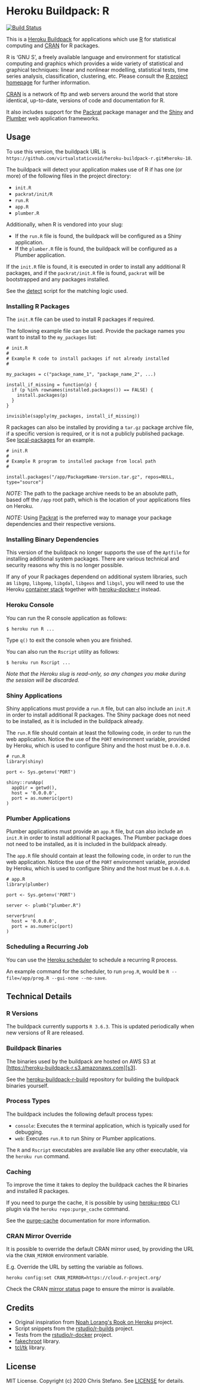 # Heroku Buildpack: R

[![Build Status][travis_img]][travis]

This is a [Heroku Buildpack][buildpacks] for applications which use [R][rproject] for statistical computing and [CRAN][cran] for R packages.

R is ‘GNU S’, a freely available language and environment for statistical computing and graphics which provides
a wide variety of statistical and graphical techniques: linear and nonlinear modelling, statistical tests, time
series analysis, classification, clustering, etc. Please consult the [R project homepage][rproject] for further information.

[CRAN][cran] is a network of ftp and web servers around the world that store identical, up-to-date, versions of code
and documentation for R.

It also includes support for the [Packrat][packrat] package manager and the [Shiny][shiny] and [Plumber][plumber] web application frameworks.

## Usage

To use this version, the buildpack URL is `https://github.com/virtualstaticvoid/heroku-buildpack-r.git#heroku-18`.

The buildpack will detect your application makes use of R if has one (or more) of the following files in the project directory:

* `init.R`
* `packrat/init/R`
* `run.R`
* `app.R`
* `plumber.R`

Additionally, when R is vendored into your slug:

* If the `run.R` file is found, the buildpack will be configured as a Shiny application.
* If the `plumber.R` file is found, the buildpack will be configured as a Plumber application.

If the `init.R` file is found, it is executed in order to install any additional R packages, and if the `packrat/init.R` file is found, `packrat` will be bootstrapped and any packages installed.

See the [detect](bin/detect) script for the matching logic used.

### Installing R Packages

The `init.R` file can be used to install R packages if required.

The following example file can be used. Provide the package names you want to install to the `my_packages` list:

```
# init.R
#
# Example R code to install packages if not already installed
#

my_packages = c("package_name_1", "package_name_2", ...)

install_if_missing = function(p) {
  if (p %in% rownames(installed.packages()) == FALSE) {
    install.packages(p)
  }
}

invisible(sapply(my_packages, install_if_missing))
```

R packages can also be installed by providing a `tar.gz` package archive file, if a specific version is required, or
it is not a publicly published package. See [local-packages](test/local-packages) for an example.

```
# init.R
#
# Example R program to installed package from local path
#

install.packages("/app/PackageName-Version.tar.gz", repos=NULL, type="source")
```

*NOTE:* The path to the package archive needs to be an absolute path, based off the `/app` root path, which is the location of your applications files on Heroku.

*NOTE:* Using [Packrat][packrat] is the preferred way to manage your package dependencies and their respective versions.

### Installing Binary Dependencies

This version of the buildpack no longer supports the use of the `Aptfile` for installing additional system packages. There are various technical and security reasons why this is no longer possible.

If any of your R packages dependend on additional system libraries, such as `libgmp`, `libgomp`, `libgdal`, `libgeos` and `libgsl`, you will need to use the Heroku [container stack][container-stack] together with [heroku-docker-r][heroku-docker-r] instead.

### Heroku Console

You can run the R console application as follows:

```
$ heroku run R ...
```

Type `q()` to exit the console when you are finished.

You can also run the `Rscript` utility as follows:

```
$ heroku run Rscript ...
```

_Note that the Heroku slug is read-only, so any changes you make during the session will be discarded._

### Shiny Applications

Shiny applications must provide a `run.R` file, but can also include an `init.R` in order to install additional R packages. The Shiny package does not need to be installed, as it is included in the buildpack already.

The `run.R` file should contain at least the following code, in order to run the web application.
Notice the use of the `PORT` environment variable, provided by Heroku, which is used to configure Shiny and the host must be `0.0.0.0`.

```
# run.R
library(shiny)

port <- Sys.getenv('PORT')

shiny::runApp(
  appDir = getwd(),
  host = '0.0.0.0',
  port = as.numeric(port)
)
```

### Plumber Applications

Plumber applications must provide an `app.R` file, but can also include an `init.R` in order to install additional R packages. The Plumber package does not need to be installed, as it is included in the buildpack already.

The `app.R` file should contain at least the following code, in order to run the web application.
Notice the use of the `PORT` environment variable, provided by Heroku, which is used to configure Shiny and the host must be `0.0.0.0`.

```
# app.R
library(plumber)

port <- Sys.getenv('PORT')

server <- plumb("plumber.R")

server$run(
  host = '0.0.0.0',
  port = as.numeric(port)
)
```

### Scheduling a Recurring Job

You can use the [Heroku scheduler][scheduler] to schedule a recurring R process.

An example command for the scheduler, to run `prog.R`, would be `R --file=/app/prog.R --gui-none --no-save`.

## Technical Details

### R Versions

The buildpack currently supports `R 3.6.3`. This is updated periodically when new versions of R are released.

### Buildpack Binaries

The binaries used by the buildpack are hosted on AWS S3 at [https://heroku-buildpack-r.s3.amazonaws.com][s3].

See the [heroku-buildpack-r-build][build2] repository for building the buildpack binaries yourself.

### Process Types

The buildpack includes the following default process types:

* `console`: Executes the `R` terminal application, which is typically used for debugging.
* `web`: Executes `run.R` to run Shiny or Plumber applications.

The `R` and `Rscript` executables are available like any other executable, via the `heroku run` command.

### Caching

To improve the time it takes to deploy the buildpack caches the R binaries and installed R packages.

If you need to purge the cache, it is possible by using [heroku-repo][heroku-repo] CLI plugin via the `heroku repo:purge_cache` command.

See the [purge-cache][purge] documentation for more information.

### CRAN Mirror Override

It is possible to override the default CRAN mirror used, by providing the URL via the `CRAN_MIRROR` environment variable.

E.g. Override the URL by setting the variable as follows.

```
heroku config:set CRAN_MIRROR=https://cloud.r-project.org/
```

Check the CRAN [mirror status][mirrors] page to ensure the mirror is available.

## Credits

* Original inspiration from [Noah Lorang's Rook on Heroku][rookonheroku] project.
* Script snippets from the [rstudio/r-builds][r-builds] project.
* Tests from the [rstudio/r-docker][r-docker] project.
* [fakechroot][fakechroot] library.
* [tcl/tk][tcltk] library.

## License

MIT License. Copyright (c) 2020 Chris Stefano. See [LICENSE](LICENSE) for details.

[build2]: https://github.com/virtualstaticvoid/heroku-buildpack-r-build2
[buildpacks]: https://devcenter.heroku.com/articles/buildpacks
[container-stack]: https://devcenter.heroku.com/categories/deploying-with-docker
[cran]: https://cran.r-project.org
[fakechroot]: https://github.com/dex4er/fakechroot/wiki
[heroku-docker-r]: https://github.com/virtualstaticvoid/heroku-docker-r
[heroku-repo]: https://github.com/heroku/heroku-repo
[mirrors]: https://cran.r-project.org/mirmon_report.html
[packrat]: http://rstudio.github.io/packrat
[plumber]: https://www.rplumber.io
[purge]: https://github.com/heroku/heroku-repo#purge-cache
[r-builds]: https://github.com/rstudio/r-builds
[r-docker]: https://github.com/rstudio/r-docker
[rookonheroku]: https://github.com/noahhl/rookonheroku
[rproject]: https://www.r-project.org
[s3]: https://heroku-buildpack-r.s3.amazonaws.com
[scheduler]: https://addons.heroku.com/scheduler
[shiny]: https://shiny.rstudio.com
[tcltk]: https://www.tcl.tk
[travis]: https://travis-ci.org/virtualstaticvoid/heroku-buildpack-r
[travis_img]: https://travis-ci.org/virtualstaticvoid/heroku-buildpack-r.svg?branch=master
